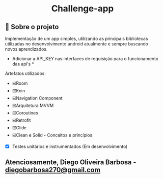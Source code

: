 <h1 align="center"> 
	  Challenge-app
</h1>

## 📑 Sobre o projeto

Implementação de um app simples, utilizando as principais bibliotecas utilizadas no desenvolvimento android atualmente e sempre buscando novos aprendizados.

* Adicionar a API_KEY nas interfaces de requisição para o funcionamento das api's *

Artefatos utilizados:
- ☑️Room 
- ☑️Koin 
- ☑️Navigation Component
- ☑️Arquitetura MVVM
- ☑️Coroutines
- ☑️Retrofit
- ☑️Glide
- ☑️Clean e Solid - Conceitos e princípios 
- [x] Testes unitários e instrumentados (Em desenvolvimento)

## Atenciosamente, Diego Oliveira Barbosa - diegobarbosa270@gmail.com